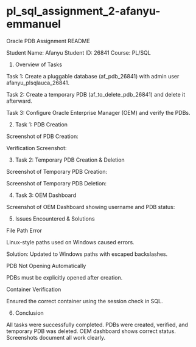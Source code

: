 # pl_sql_assignment_2-afanyu-emmanuel

Oracle PDB Assignment README

Student Name: Afanyu
Student ID: 26841
Course: PL/SQL

1. Overview of Tasks

Task 1: Create a pluggable database (af_pdb_26841) with admin user afanyu_plsqlauca_26841.

Task 2: Create a temporary PDB (af_to_delete_pdb_26841) and delete it afterward.

Task 3: Configure Oracle Enterprise Manager (OEM) and verify the PDBs.

2. Task 1: PDB Creation

Screenshot of PDB Creation:


Verification Screenshot:


3. Task 2: Temporary PDB Creation & Deletion

Screenshot of Temporary PDB Creation:


Screenshot of Temporary PDB Deletion:


4. Task 3: OEM Dashboard

Screenshot of OEM Dashboard showing username and PDB status:


5. Issues Encountered & Solutions

File Path Error

Linux-style paths used on Windows caused errors.

Solution: Updated to Windows paths with escaped backslashes.

PDB Not Opening Automatically

PDBs must be explicitly opened after creation.

Container Verification

Ensured the correct container using the session check in SQL.

6. Conclusion

All tasks were successfully completed. PDBs were created, verified, and temporary PDB was deleted. OEM dashboard shows correct status. Screenshots document all work clearly.
